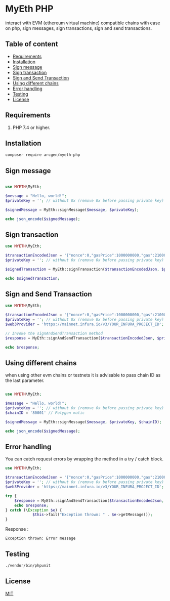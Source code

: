 <h1>MyEth PHP</h1>

interact with EVM (ethereum virtual machine) compatible chains with ease on php, sign messages, sign transactions, sign and send transactions.

<h2>Table of content</h2>

- [Requirements](#requirements)
- [Installation](#installation)
- [Sign message](#sign-message)
- [Sign transaction](#sign-transaction)
- [Sign and Send Transaction](#sign-and-send-transaction)
- [Using different chains](#using-different-chains)
- [Error handling](#error-handling)
- [Testing](#testing)
- [License](#license)

## Requirements

1. PHP 7.4 or higher.

## Installation

```bash
composer require arcgen/myeth-php
```

## Sign message

```php

use MYETH\MyEth;

$message = "Hello, world!";
$privateKey = ''; // without 0x (remove 0x before passing private key)

$signedMessage = MyEth::signMessage($message, $privateKey);

echo json_encode($signedMessage);

```

## Sign transaction

```php
use MYETH\MyEth;

$transactionEncodedJson = '{"nonce":0,"gasPrice":1000000000,"gas":21000,"to":"0x4bbeEB066eD09B7AEd07bF39EEe0460DFa261520","value":1000000000000000000,"data":""}';
$privateKey = ''; // without 0x (remove 0x before passing private key)

$signedTransaction = MyEth::signTransaction($transactionEncodedJson, $privateKey);

echo $signedTransaction;
```

## Sign and Send Transaction

```php
use MYETH\MyEth;

$transactionEncodedJson = '{"nonce":0,"gasPrice":1000000000,"gas":21000,"to":"0x4bbeEB066eD09B7AEd07bF39EEe0460DFa261520","value":1000000000000000000,"data":""}';
$privateKey = ''; // without 0x (remove 0x before passing private key)
$web3Provider = 'https://mainnet.infura.io/v3/YOUR_INFURA_PROJECT_ID';

// Invoke the signAndSendTransaction method
$response = MyEth::signAndSendTransaction($transactionEncodedJson, $privateKey, $web3Provider);

echo $response;
```

## Using different chains

when using other evm chains or testnets it is advisable to pass chain ID as the last parameter.

```php

use MYETH\MyEth;

$message = "Hello, world!";
$privateKey = ''; // without 0x (remove 0x before passing private key)
$chainID = '80001' // Polygon matic

$signedMessage = MyEth::signMessage($message, $privateKey, $chainID);

echo json_encode($signedMessage);

```

## Error handling

You can catch request errors by wrapping the method in a try / catch block.

```php
use MYETH\MyEth;

$transactionEncodedJson = '{"nonce":0,"gasPrice":1000000000,"gas":21000,"to":"0x4bbeEB066eD09B7AEd07bF39EEe0460DFa261520","value":1000000000000000000,"data":""}';
$privateKey = ''; // without 0x (remove 0x before passing private key)
$web3Provider = 'https://mainnet.infura.io/v3/YOUR_INFURA_PROJECT_ID';

try {
    $response = MyEth::signAndSendTransaction($transactionEncodedJson, $privateKey, $web3Provider);
    echo $response;
} catch (\Exception $e) {
            $this->fail("Exception thrown: " . $e->getMessage());
}
```

Response :
```console
Exception thrown: Error message
```

## Testing

<!-- Prior to running tests, ensure you have renamed the `.env.example` file to `.env` and populated it with a test key (testSecretKey). Then, execute the following command: -->

```bash
./vendor/bin/phpunit
```


## License

[MIT](https://choosealicense.com/licenses/mit/)
